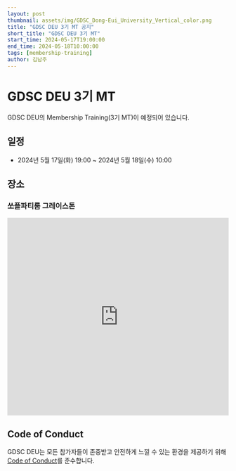 ```yaml
---
layout: post
thumbnail: assets/img/GDSC_Dong-Eui_University_Vertical_color.png
title: "GDSC DEU 3기 MT 공지"
short_title: "GDSC DEU 3기 MT"
start_time: 2024-05-17T19:00:00
end_time: 2024-05-18T10:00:00
tags: [membership-training]
author: 김남주
---
```


# GDSC DEU 3기 MT

GDSC DEU의 Membership Training(3기 MT)이 예정되어 있습니다.

## 일정

- 2024년 5월 17일(화) 19:00 ~ 2024년 5월 18일(수) 10:00

## 장소

### 쏘플파티룸 그레이스톤

<iframe src="https://www.google.com/maps/embed?pb=!1m18!1m12!1m3!1d3262.016150131698!2d129.05714457720498!3d35.15621797276113!2m3!1f0!2f0!3f0!3m2!1i1024!2i768!4f13.1!3m3!1m2!1s0x3568eb6f9158a34b%3A0x14c360d07b0ffb4e!2z67aA7IKw6rSR7Jet7IucIOu2gOyCsOynhOq1rCDshJzsoITroZwxMOuyiOq4uCAzOA!5e0!3m2!1sko!2skr!4v1715819910022!5m2!1sko!2skr" width="100%" height="450" style="border:0;" allowfullscreen="" loading="lazy" referrerpolicy="no-referrer-when-downgrade"></iframe>

## Code of Conduct

GDSC DEU는 모든 참가자들이 존중받고 안전하게 느낄 수 있는 환경을 제공하기 위해 [Code of Conduct](https://www.google.com/events/policy/anti-harassmentpolicy.html?hl=ko)를 준수합니다.
